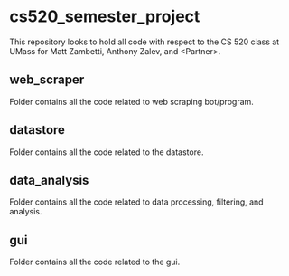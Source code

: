 # cs520_semester_project
This repository looks to hold all code with respect to the CS 520 class at UMass for Matt Zambetti, Anthony Zalev, and &lt;Partner>.

## web_scraper

Folder contains all the code related to web scraping bot/program.

## datastore

Folder contains all the code related to the datastore.

## data_analysis

Folder contains all the code related to data processing, filtering, and analysis.

## gui

Folder contains all the code related to the gui.


